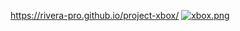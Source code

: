 https://rivera-pro.github.io/project-xbox/
[![xbox.png](https://i.postimg.cc/0N4NrCJz/xbox.png)](https://postimg.cc/nsvxPB2x)
